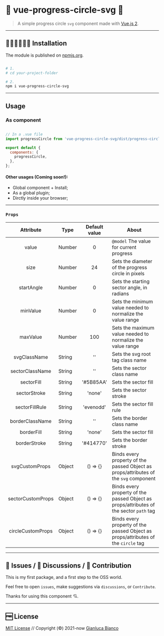 # 🎉 vue-progress-circle-svg 🎉

>  A simple progress circle `svg` component made with [Vue.js 2](https://vuejs.org/v2/guide/).

___

## 👩🏻‍💻👨🏻‍💻 Installation

The module is published on [npmjs.org](https://www.npmjs.com/package/vue-progress-circle-svg).

```bash

# 1.
# cd your-project-folder

# 2.
npm i vue-progress-circle-svg

```

___

## Usage

### As component

```javascript

// In a .vue file
import progressCircle from 'vue-progress-circle-svg/dist/progress-circle.esm';

export default {
  components: {
    progressCircle,
  },
};


```

#### Other usages (Coming soon!):
- Global component + Install;
- As a global plugin;
- Dirctly inside your browser;

___

### `Props`

| Attribute | Type | Default value | About |
|:--------------------:|--------------------|:-------:|-------------------------------------|
| value | Number | 0 | `@model` The value for current progress |
| size | Number | 24 | Sets the diameter of the progress circle in pixels |
| startAngle | Number | 0 | Sets the starting sector angle, in radians |
| minValue | Number | 0 | Sets the minimum value needed to normalize the value range |
| maxValue | Number | 100 | Sets the maximum value needed to normalize the value range |
| svgClassName | String | '' | Sets the svg root tag class name |
| sectorClassName | String | '' | Sets the sector class name |
| sectorFill | String | '#5B85AA' | Sets the sector fill |
| sectorStroke | String | 'none' | Sets the sector stroke |
| sectorFillRule | String | 'evenodd' | Sets the sector fill rule |
| borderClassName | String | '' | Sets the border class name |
| borderFill | String | 'none' | Sets the sector fill |
| borderStroke | String | '#414770' | Sets the border stroke |
| svgCustomProps | Object | () => {} | Binds every property of the passed Object as props/attributes of the `svg` component |
| sectorCustomProps | Object | () => {} | Binds every property of the passed Object as props/attributes of the sector `path` tag |
| circleCustomProps | Object | () => {} | Binds every property of the passed Object as props/attributes of the `circle` tag |

___

## 🐞 Issues / 📝 Discussions / 👥 Contribution

This is my first package, and a first step to the OSS world.

Feel free to open `issues`, make suggestions via `discussions`, or `Contribute`.

Thanks for using this component 💘.

___

## 🆓 License

[MIT License](./LICENSE) // Copyright (©) 2021-now [Gianluca Bianco](https://gianlucabianco.dev/)